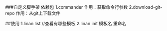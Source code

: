 ###自定义脚手架
依赖包 
1.commander             作用：获取命令行参数
2.download-git-repo     作用：从git上下载文件

##使用
1.linan list   //查看有哪些模板
2.linan init 模板名 重命名